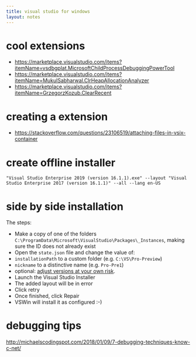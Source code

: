 ```yaml
---
title: visual studio for windows
layout: notes
---
```


# cool extensions
- https://marketplace.visualstudio.com/items?itemName=vsdbgplat.MicrosoftChildProcessDebuggingPowerTool
- https://marketplace.visualstudio.com/items?itemName=MukulSabharwal.ClrHeapAllocationAnalyzer
- https://marketplace.visualstudio.com/items?itemName=GrzegorzKozub.ClearRecent

# creating a extension
- https://stackoverflow.com/questions/23106519/attaching-files-in-vsix-container

# create offline installer

```
"Visual Studio Enterprise 2019 (version 16.1.1).exe" --layout "Visual Studio Enterprise 2017 (version 16.1.1)" --all --lang en-US
```

# side by side installation

The steps:

* Make a copy of one of the folders `C:\ProgramData\Microsoft\VisualStudio\Packages\_Instances`, making sure the ID does not already exist
*	Open the `state.json` file and change the value of:
  * `installationPath` to a custom folder (e.g. `C:\VS\Pro-Preview`)
  * `nickname` to a distinctive name (e.g. `Pro-Pre1`)
  * optional: [adjust versions at your own risk](https://twitter.com/mrhestew/status/1137011525342785536).
* Launch the Visual Studio Installer
* The added layout will be in error
* Click retry
* Once finished, click Repair
* VSWin will install it as configured :-)

# debugging tips

http://michaelscodingspot.com/2018/01/09/7-debugging-techniques-know-c-net/
